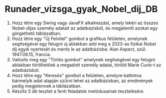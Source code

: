 # Runader_vizsga_gyak_Nobel_dij_DB  
1. Hozz létre egy Swing vagy JavaFX alkalmazást, amely lekéri az összes Nobel-díjas személy adatait az adatbázisból, és megjeleníti azokat egy görgethető táblázatban.  
2. Hozz létre egy "Új Felvitel" gombot a grafikus felületen, amelynek segítségével egy felugró új ablakban add meg a 2023-as fizikai Nobel díj egyik nyertesét és ments le az adatbázisba: Alan Aspect, szül. 1947.06.15, francia.  
3. Valósíts meg egy "Törlés gombot" amelynek segítségével egy felugró ablakban törölhetőek a megadott személy adatai, töröld Marie Curie-t az adatbázisból.
4. Hozz létre egy "Keresés" gombot a felületen, amelyre kattintva bármelyik adat alapján szűrni lehet az adatbázisban, az eredmények pedig megjelennek a táblázatban.  
5. Készíts 5 db tesztet a fenti feladatok metódusainak tesztelésére.  
